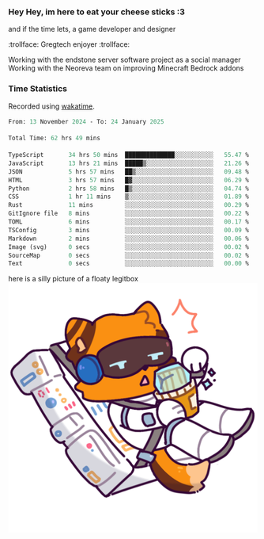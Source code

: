 ### Hey Hey, im here to eat your cheese sticks :3
and if the time lets, a game developer and designer

:trollface: Gregtech enjoyer :trollface:

Working with the endstone server software project as a social manager<br>
Working with the Neoreva team on improving Minecraft Bedrock addons

### Time Statistics
Recorded using [wakatime](https://wakatime.com).

<!--START_SECTION:waka-->

```ocaml
From: 13 November 2024 - To: 24 January 2025

Total Time: 62 hrs 49 mins

TypeScript       34 hrs 50 mins  ██████████████░░░░░░░░░░░   55.47 %
JavaScript       13 hrs 21 mins  █████▒░░░░░░░░░░░░░░░░░░░   21.26 %
JSON             5 hrs 57 mins   ██▒░░░░░░░░░░░░░░░░░░░░░░   09.48 %
HTML             3 hrs 57 mins   █▓░░░░░░░░░░░░░░░░░░░░░░░   06.29 %
Python           2 hrs 58 mins   █▒░░░░░░░░░░░░░░░░░░░░░░░   04.74 %
CSS              1 hr 11 mins    ▒░░░░░░░░░░░░░░░░░░░░░░░░   01.89 %
Rust             11 mins         ░░░░░░░░░░░░░░░░░░░░░░░░░   00.29 %
GitIgnore file   8 mins          ░░░░░░░░░░░░░░░░░░░░░░░░░   00.22 %
TOML             6 mins          ░░░░░░░░░░░░░░░░░░░░░░░░░   00.17 %
TSConfig         3 mins          ░░░░░░░░░░░░░░░░░░░░░░░░░   00.09 %
Markdown         2 mins          ░░░░░░░░░░░░░░░░░░░░░░░░░   00.06 %
Image (svg)      0 secs          ░░░░░░░░░░░░░░░░░░░░░░░░░   00.02 %
SourceMap        0 secs          ░░░░░░░░░░░░░░░░░░░░░░░░░   00.02 %
Text             0 secs          ░░░░░░░░░░░░░░░░░░░░░░░░░   00.00 %
```

<!--END_SECTION:waka-->

here is a silly picture of a floaty legitbox
![Silly legitbox](goobernoback_lower.png)
